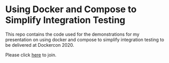 # Using Docker and Compose to Simplify Integration Testing

This repo contains the code used for the demonstrations for my presentation on using docker and compose to simplify integration testing to be delivered at Dockercon 2020.

Please click [here](https://docker.events.cube365.net/docker/dockercon/content/Videos/Z9AAWHjwyNcKrud56) to join.
